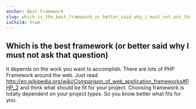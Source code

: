 ```yaml
---
anchor: Best Framework
slug: which_is_the_best_framework_or_better_said_why_i_must_not_ask_that_question
isChild: true
---
```


## Which is the best framework (or better said why I must not ask that question)
It depends on the work you want to accomplish. There are lots of PHP Framework around the web. Just read http://en.wikipedia.org/wiki/Comparison_of_web_application_frameworks#PHP_2 and think what should be fit for your project. Choosing framework is totally dependent on your project types. So you know better what fits for you.